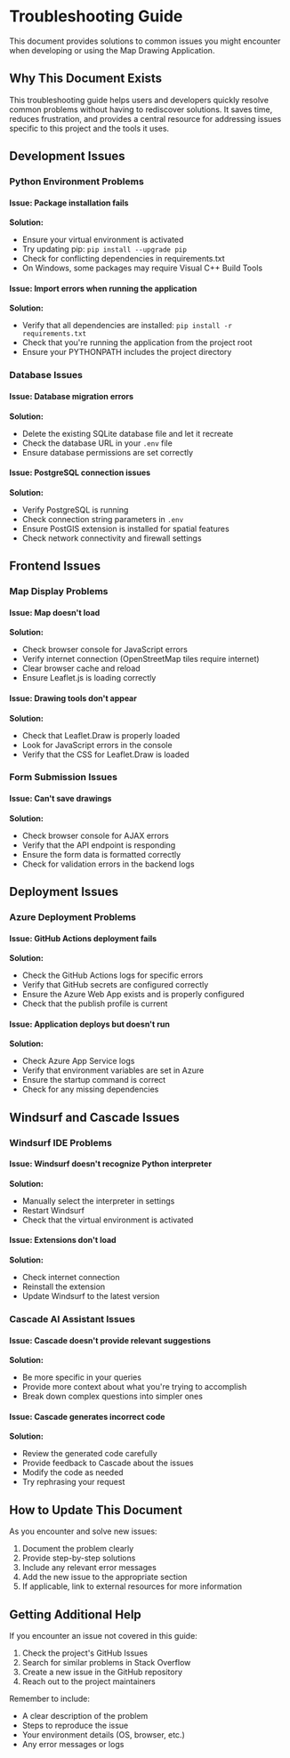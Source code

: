 # Troubleshooting Guide

This document provides solutions to common issues you might encounter when developing or using the Map Drawing Application.

## Why This Document Exists

This troubleshooting guide helps users and developers quickly resolve common problems without having to rediscover solutions. It saves time, reduces frustration, and provides a central resource for addressing issues specific to this project and the tools it uses.

## Development Issues

### Python Environment Problems

#### Issue: Package installation fails
**Solution:**
- Ensure your virtual environment is activated
- Try updating pip: `pip install --upgrade pip`
- Check for conflicting dependencies in requirements.txt
- On Windows, some packages may require Visual C++ Build Tools

#### Issue: Import errors when running the application
**Solution:**
- Verify that all dependencies are installed: `pip install -r requirements.txt`
- Check that you're running the application from the project root
- Ensure your PYTHONPATH includes the project directory

### Database Issues

#### Issue: Database migration errors
**Solution:**
- Delete the existing SQLite database file and let it recreate
- Check the database URL in your `.env` file
- Ensure database permissions are set correctly

#### Issue: PostgreSQL connection issues
**Solution:**
- Verify PostgreSQL is running
- Check connection string parameters in `.env`
- Ensure PostGIS extension is installed for spatial features
- Check network connectivity and firewall settings

## Frontend Issues

### Map Display Problems

#### Issue: Map doesn't load
**Solution:**
- Check browser console for JavaScript errors
- Verify internet connection (OpenStreetMap tiles require internet)
- Clear browser cache and reload
- Ensure Leaflet.js is loading correctly

#### Issue: Drawing tools don't appear
**Solution:**
- Check that Leaflet.Draw is properly loaded
- Look for JavaScript errors in the console
- Verify that the CSS for Leaflet.Draw is loaded

### Form Submission Issues

#### Issue: Can't save drawings
**Solution:**
- Check browser console for AJAX errors
- Verify that the API endpoint is responding
- Ensure the form data is formatted correctly
- Check for validation errors in the backend logs

## Deployment Issues

### Azure Deployment Problems

#### Issue: GitHub Actions deployment fails
**Solution:**
- Check the GitHub Actions logs for specific errors
- Verify that GitHub secrets are configured correctly
- Ensure the Azure Web App exists and is properly configured
- Check that the publish profile is current

#### Issue: Application deploys but doesn't run
**Solution:**
- Check Azure App Service logs
- Verify that environment variables are set in Azure
- Ensure the startup command is correct
- Check for any missing dependencies

## Windsurf and Cascade Issues

### Windsurf IDE Problems

#### Issue: Windsurf doesn't recognize Python interpreter
**Solution:**
- Manually select the interpreter in settings
- Restart Windsurf
- Check that the virtual environment is activated

#### Issue: Extensions don't load
**Solution:**
- Check internet connection
- Reinstall the extension
- Update Windsurf to the latest version

### Cascade AI Assistant Issues

#### Issue: Cascade doesn't provide relevant suggestions
**Solution:**
- Be more specific in your queries
- Provide more context about what you're trying to accomplish
- Break down complex questions into simpler ones

#### Issue: Cascade generates incorrect code
**Solution:**
- Review the generated code carefully
- Provide feedback to Cascade about the issues
- Modify the code as needed
- Try rephrasing your request

## How to Update This Document

As you encounter and solve new issues:

1. Document the problem clearly
2. Provide step-by-step solutions
3. Include any relevant error messages
4. Add the new issue to the appropriate section
5. If applicable, link to external resources for more information

## Getting Additional Help

If you encounter an issue not covered in this guide:

1. Check the project's GitHub Issues
2. Search for similar problems in Stack Overflow
3. Create a new issue in the GitHub repository
4. Reach out to the project maintainers

Remember to include:
- A clear description of the problem
- Steps to reproduce the issue
- Your environment details (OS, browser, etc.)
- Any error messages or logs

